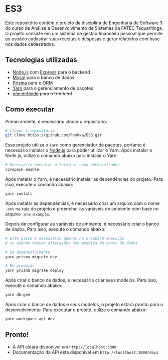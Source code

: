 # ES3

Este repositório contém o projeto da disciplina de Engenharia de Software 3 do curso de Análise e Desenvolvimento de Sistemas da FATEC Taquaritinga. O projeto consiste em um sistema de gestão financeira pessoal que permite ao usuário cadastrar suas receitas e despesas e gerar relatórios com base nos dados cadastrados.

## Tecnologias utilizadas

- [Node.js](https://nodejs.org/) com [Express](https://expressjs.com/) para o backend
- [Mysql](https://www.mysql.com/) para o banco de dados
- [Prisma](https://www.prisma.io/) para o ORM
- [Yarn](https://yarnpkg.com/) para o gerenciamento de pacotes
- ~~[não definido]() para o frontend~~

## Como executar

Primeiramente, é necessário clonar o repositório:

```bash
# Clonar o repositório
git clone https://github.com/Psykka/ES3.git
```

Esse projeto utiliza o `Yarn` como gerenciador de pacotes, portanto é necessário instalar o [Node.js](https://nodejs.org/) para poder utilizar o Yarn. Após instalar o Node.js, utilize o comando abaixo para instalar o Yarn:

```bash
# Necessario executar o terminal como administrador
corepack enable
```

Após instalar o Yarn, é necessário instalar as dependências do projeto. Para isso, execute o comando abaixo:

```bash
yarn install
```

Após instalar as dependências, é necessário criar um arquivo com o nome `.env` na raiz do projeto e preencher as variáveis de ambiente com base no arquivo `.env.example`.

Depois de configurar as variáveis de ambiente, é necessário criar o banco de dados. Para isso, execute o comando abaixo:

```bash
# Este passo é necessário apenas na primeira execução
# ou quando houver alterações nos modelos do banco de dados

# Em desenvolvimento
yarn prisma migrate dev

# Em produção
yarn prisma migrate deploy
```

Após criar o banco de dados, é necessário criar seus modelos. Para isso, execute o comando abaixo:

```bash
yarn db:gen
```

Após criar o banco de dados e seus modelos, o projeto estará pronto para o desenvolvimento. Para executar o projeto, utilize o comando abaixo:

```bash
yarn workspace api dev
```

## Pronto!

- A API estará disponível em `http://localhost:3000`
- Documentação da API está disponível em `http://localhost:3000/docs`